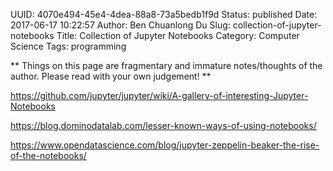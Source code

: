 UUID: 4070e494-45e4-4dea-88a8-73a5bedb1f9d
Status: published
Date: 2017-06-17 10:22:57
Author: Ben Chuanlong Du
Slug: collection-of-jupyter-notebooks
Title: Collection of Jupyter Notebooks
Category: Computer Science
Tags: programming

**
Things on this page are
fragmentary and immature notes/thoughts of the author.
Please read with your own judgement!
**


https://github.com/jupyter/jupyter/wiki/A-gallery-of-interesting-Jupyter-Notebooks

https://blog.dominodatalab.com/lesser-known-ways-of-using-notebooks/

https://www.opendatascience.com/blog/jupyter-zeppelin-beaker-the-rise-of-the-notebooks/


